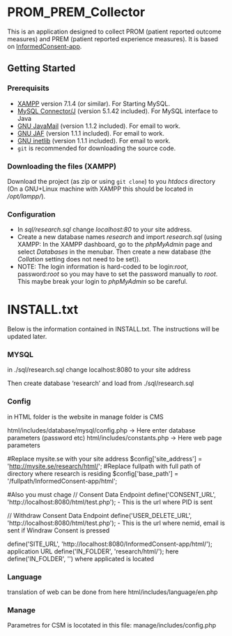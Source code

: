 # PROM_PREM_Collector
This is an application designed to collect PROM (patient reported outcome measures) and PREM (patient reported experience measures).
It is based on [InformedConsent-app](https://github.com/NIASC/InformedConsent-app).

## Getting Started

### Prerequisits
* [XAMPP](https://www.apachefriends.org/index.html) version 7.1.4 (or similar). For Starting MySQL.
* [MySQL Connector/J](https://dev.mysql.com/downloads/connector/j/) (version 5.1.42 included). For MySQL interface to Java
* [GNU JavaMail](https://www.gnu.org/software/classpathx/javamail/javamail.html) (version 1.1.2 included). For email to work.
* [GNU JAF](https://www.gnu.org/software/classpathx/jaf/jaf.html) (version 1.1.1 included). For email to work.
* [GNU inetlib](https://www.gnu.org/software/classpathx/inetlib/inetlib.html) (version 1.1.1 included). For email to work.
* `git` is recommended for downloading the source code.

### Downloading the files (XAMPP)
Download the project (as zip or using `git clone`) to you _htdocs_ directory (On a GNU+Linux machine with XAMPP this should be located in _/opt/lampp/_).

### Configuration
* In _sql/research.sql_ change _localhost:80_ to your site address.
* Create a new database names _research_ and import _research.sql_ (using XAMPP: In the XAMPP dashboard, go to the _phpMyAdmin_ page and select _Databases_ in the menubar. Then create a new database (the _Collation_ setting does not need to be set)).
* NOTE: The login information is hard-coded to be login:_root_, password:_root_ so you may have to set the password manually to _root_. This maybe break your login to _phpMyAdmin_ so be careful.

# INSTALL.txt
Below is the information contained in INSTALL.txt. The instructions will be updated later.

### MYSQL
in ./sql/research.sql change localhost:8080 to your site address

Then create database ‘research’ and load from ./sql/research.sql

### Config
in HTML folder is the website
in manage folder is CMS

html/includes/database/mysql/config.php -> Here enter database parameters (password etc)
html/includes/constants.php -> Here web page parameters

#Replace mysite.se with your site address
$config['site_address'] = 'http://mysite.se/research/html/';
#Replace fullpath with full path of directory where research is residing 
$config['base_path'] = '/fullpath/InformedConsent-app/html';

#Also you must chage 
// Consent Data Endpoint
define('CONSENT_URL', 'http://localhost:8080/html/test.php'); - This is the url where PID is sent

// Withdraw Consent Data Endpoint
define('USER_DELETE_URL', 'http://localhost:8080/html/test.php'); - This is the url  where nemid, email is sent if Windraw Consent is pressed

define('SITE_URL', 'http://localhost:8080/InformedConsent-app/html/'); application URL
define('IN_FOLDER', 'research/html/'); here define('IN_FOLDER', '') where applicated is located


### Language
translation of web can be done from here html/includes/language/en.php

### Manage
Parametres for CSM is locotated in this file: manage/includes/config.php
